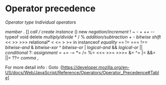 # Operator precedence
*Operator type	            Individual operators*

*member*	                    . []
*call / create instance*	    () new
*negation/increment*	        ! ~ - + ++ -- typeof void delete
*multiply/divide*             * / %
*addition/subtraction*	    + -
*bitwise shift*	            << >> >>>
*r*elational*	                < <= > >= in instanceof
*equality*	                == != === !==
*bitwise-and*	                &
*bitwise-xor*	                ^
*bitwise-or*	                |
*logical-and*	                &&
*logical-or*	                ||
*conditional*	                ?:
*assignment*                = += -= *= /= %= <<= >>= >>>= &= ^= |= &&= ||= ??=
*comma*	                    ,




For more detail info :
Goto :[https://developer.mozilla.org/en-US/docs/Web/JavaScript/Reference/Operators/Operator_Precedence#Table]

